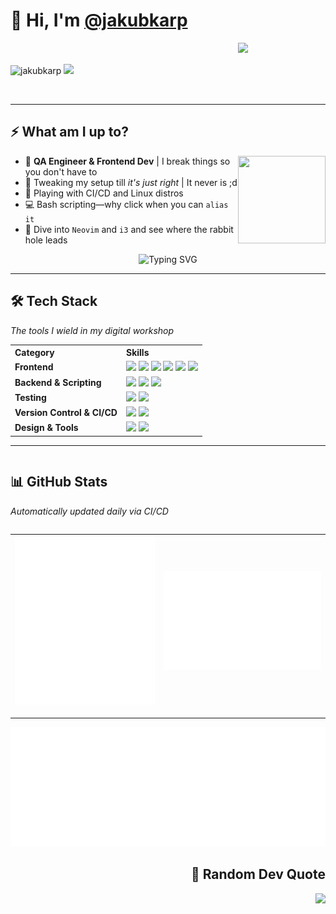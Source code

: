 # 🌊 Hi, I'm [@jakubkarp](https://github.com/qunikarp)

<img align="right" src="https://media4.giphy.com/media/HzPtbOKyBoBFsK4hyc/giphy.gif?cid=ecf05e477gt5fhtnhlu49018476utwy5iw23n5dvrowmq5j4&ep=v1_gifs_search&rid=giphy.gif&ct=g" width="140"/>
</br>
</br>

<img src="https://komarev.com/ghpvc/?username=qunikarp&label=Profile%20views&color=0e75b6&style=flat" alt="jakubkarp" />

<a href="https://www.linkedin.com/in/jakub-karp/">
  <img src="https://img.shields.io/badge/LinkedIn-0077B5?style=for-the-badge&logo=linkedin&logoColor=white"/>
</a>

&nbsp;
<hr>

## ⚡ What am I up to?

<img align="right" src="https://media.giphy.com/media/v1.Y2lkPTc5MGI3NjExZmIwNnBqbTRncWE5dGJldW1ucWh0cHpxYnY0czlmeWxrbjZoc2R1MCZlcD12MV9pbnRlcm5hbF9naWZfYnlfaWQmY3Q9Zw/juua9i2c2fA0AIp2iq/giphy.gif" width="140" height="140" />

- 🚀 **QA Engineer & Frontend Dev** | I break things so you don't have to
- 🎨 Tweaking my setup till *it's just right* | It never is ;d
- 🤖 Playing with CI/CD and Linux distros
- 💻 Bash scripting—why click when you can `alias it`
- 🌊 Dive into `Neovim` and `i3` and see where the rabbit hole leads

<div align="center">
  <img src="https://readme-typing-svg.herokuapp.com?font=Fira+Code&pause=1000&color=0969DA&center=true&vCenter=true&width=435&lines=Always+learning;Automating+all+the+things;Terminal+over+GUI+anyday" alt="Typing SVG" />
</div>

<hr>

## 🛠️ Tech Stack

<p align="left"><i>The tools I wield in my digital workshop</i></p>

<table>
  <tr>
    <th align="left">Category</th>
    <th align="left">Skills</th>
  </tr>
  <tr>
    <td><b>Frontend</b></td>
    <td>
      <img src="https://img.shields.io/badge/JavaScript-808080?style=for-the-badge&logo=javascript&logoColor=white" />
      <img src="https://img.shields.io/badge/TypeScript-808080?style=for-the-badge&logo=typescript&logoColor=white" />
      <img src="https://img.shields.io/badge/React-808080?style=for-the-badge&logo=react&logoColor=white" />
      <img src="https://img.shields.io/badge/SolidJS-808080?style=for-the-badge&logo=solidjs&logoColor=white" />
      <img src="https://img.shields.io/badge/TailwindCSS-808080?style=for-the-badge&logo=tailwindcss&logoColor=white" />
      <img src="https://img.shields.io/badge/Sass-808080?style=for-the-badge&logo=sass&logoColor=white" />
    </td>
  </tr>
  <tr>
    <td><b>Backend & Scripting</b></td>
    <td>
      <img src="https://img.shields.io/badge/Node.js-808080?style=for-the-badge&logo=node.js&logoColor=white" />
      <img src="https://img.shields.io/badge/Bash-808080?style=for-the-badge&logo=gnu-bash&logoColor=white" />
      <img src="https://img.shields.io/badge/Ansible-808080?style=for-the-badge&logo=ansible&logoColor=white" />
    </td>
  </tr>
  <tr>
    <td><b>Testing</b></td>
    <td>
      <img src="https://img.shields.io/badge/Cypress-808080?style=for-the-badge&logo=cypress&logoColor=white" />
      <img src="https://img.shields.io/badge/Testing%20Library-808080?style=for-the-badge&logo=testing-library&logoColor=white" />
    </td>
  </tr>
  <tr>
    <td><b>Version Control & CI/CD</b></td>
    <td>
      <img src="https://img.shields.io/badge/Git-808080?style=for-the-badge&logo=git&logoColor=white" />
      <img src="https://img.shields.io/badge/GitHub%20Actions-808080?style=for-the-badge&logo=github-actions&logoColor=white" />
    </td>
  </tr>
  <tr>
    <td><b>Design & Tools</b></td>
    <td>
      <img src="https://img.shields.io/badge/Figma-808080?style=for-the-badge&logo=figma&logoColor=white" />
      <img src="https://img.shields.io/badge/Adobe%20Lightroom-808080?style=for-the-badge&logo=adobe-lightroom&logoColor=white" />
    </td>
  </tr>
</table>

<hr>

<div style="display: flex; justify-content: space-between; align-items: center;">
  <div style="flex: 1;">
    <h2>📊 GitHub Stats</h2>
    <p><i>Automatically updated daily via CI/CD</i></p>
  </div>
</div>

| ![Metrics](https://github.com/fn-jakubkarp/fn-jakubkarp/blob/main/github-metrics.svg) | ![Achivements](https://github.com/fn-jakubkarp/fn-jakubkarp/blob/main/metrics.plugin.achivements.svg) |
|---|---

<hr>
<p align="left">
  <img src="https://github.com/fn-jakubkarp/fn-jakubkarp/blob/main/metrics.plugin.rss.svg">
</p>

      
<div style="flex: 1; text-align: right;">
    <h2>💭 Random Dev Quote</h2>
    <div style="flex: 1; min-width: 300px; text-align: right;">
    <img src="https://quotes-github-readme.vercel.app/api?type=horizontal&theme=dark" />
    </div>
  </div>
